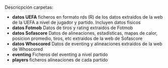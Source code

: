 Descricpción carpetas:
- **datos UEFA** ficheros en formato rds (R) de los datos extraidos de la web de la UEFA a nivel de jugador y partido. Incluyen datos físicos
- **datos Fotmob** Datos de tiros y rating extraidos de Fotmob
- **datos Sofascore** Datos de alineaciones, estadísticas, mapas de calor, posicion promedio, tiros, etc extraídos de la web de Sofascore
- **datos Whoscored** Datos de eventing y alineaciones extraídos de la web de Whoscored
 - **eventing** Ficheros del eventing a nivel partido
 - **players** ficheros alineaciones de cada partido
